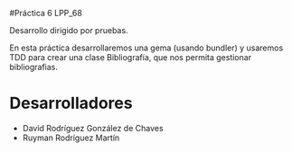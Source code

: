 #Práctica 6 LPP_68

Desarrollo dirigido por pruebas.

En esta práctica desarrollaremos una gema (usando bundler) y usaremos TDD para crear una clase Bibliografía, que nos permita gestionar bibliografias.

# Desarrolladores

* David Rodríguez González de Chaves 
* Ruyman Rodríguez Martín


